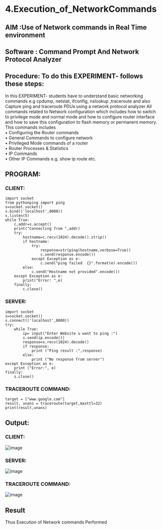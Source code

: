 # 4.Execution_of_NetworkCommands
## AIM :Use of Network commands in Real Time environment
## Software : Command Prompt And Network Protocol Analyzer
## Procedure: To do this EXPERIMENT- follows these steps:
In this EXPERIMENT- students have to understand basic networking commands e.g cpdump, netstat, ifconfig, nslookup ,traceroute and also Capture ping and traceroute PDUs using a network protocol analyzer 
All commands related to Network configuration which includes how to switch to privilege mode
and normal mode and how to configure router interface and how to save this configuration to
flash memory or permanent memory.
This commands includes
<BR>
• Configuring the Router commands
<BR>
• General Commands to configure network
<BR>
• Privileged Mode commands of a router 
<BR>
• Router Processes & Statistics
<BR>
• IP Commands
<BR>
• Other IP Commands e.g. show ip route etc.
<BR>
## PROGRAM:
### CLIENT:
```
import socket
from pythonping import ping
s=socket.socket()
s.bind(('localhost',8000))
s.listen(5)
while True:
    c,addr=s.accept()
    print("Connecting from ",addr)
    try:
        hostname=c.recv(1024).decode().strip()
        if hostname:
            try:
                response=str(ping(hostname,verbose=True))
                c.send(response.encode())
            except Exception as e:
                c.send("ping failed  {}".format(e).encode())
        else:
            c.send("Hostname not provided".encode())
    except Exception as e:
        print("Error: ",e)
    finally:
        c.close()
```
### SERVER:
```
import socket
s=socket.socket()
s.connect(('localhost',8000))
try:
    while True:
        ip= input("Enter Website u want to ping :")
        s.send(ip.encode())
        response=s.recv(1024).decode()
        if response:
            print ("Ping result :",response)
        else:
            print ("No response from server")
except Exception as e:
    print ("Error:", e)
finally:
    s.close()
```
### TRACEROUTE COMMAND:
```from scapy.all import* 
target = ["www.google.com"] 
result, unans = traceroute(target,maxttl=32) 
print(result,unans)
```
## Output:
### CLIENT:
![image](https://github.com/Harevasu/4.Execution_of_NetworkCommends/assets/147985044/8db6ea32-232e-4e4d-9cb8-17fe28905f80)
### SERVER:
![image](https://github.com/Harevasu/4.Execution_of_NetworkCommends/assets/147985044/cc32b8eb-957c-4693-b025-9aa40d34bf97)
### TRACEROUTE COMMAND:
![image](https://github.com/Harevasu/4.Execution_of_NetworkCommends/assets/147985044/a3a76774-1fc5-453b-a0fe-b1bd35d1595a)
## Result
Thus Execution of Network commands Performed 
